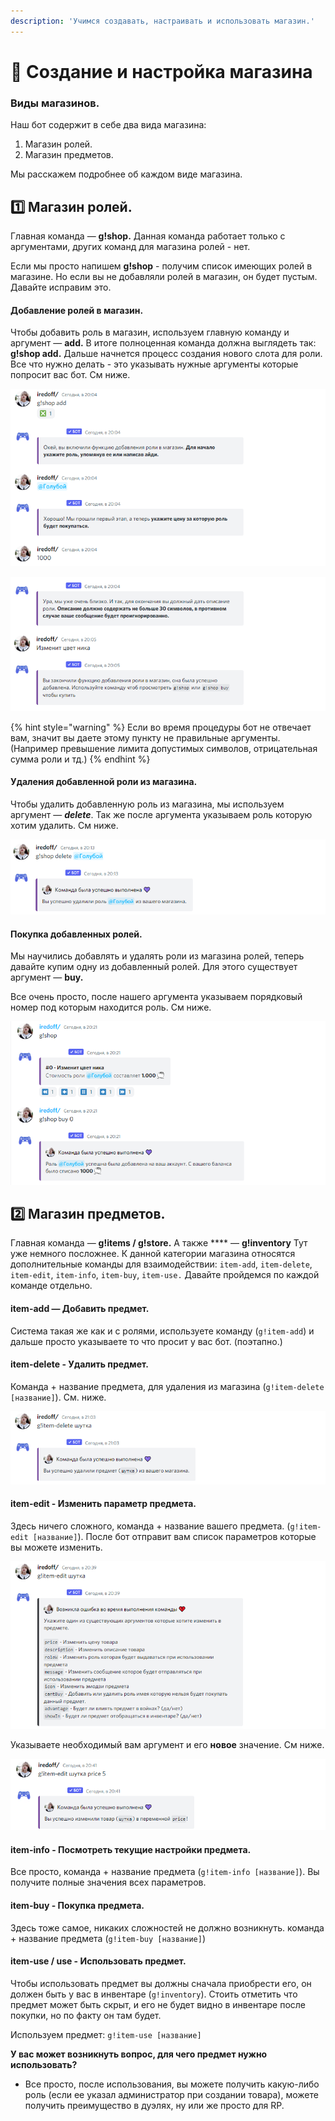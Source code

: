 ```yaml
---
description: 'Учимся создавать, настраивать и использовать магазин.'
---
```


# 🛒 Создание и настройка магазина

### Виды магазинов.

Наш бот содержит в себе два вида магазина:

1. Магазин ролей.
2. Магазин предметов.

Мы расскажем подробнее об каждом виде магазина.

## 1️⃣ Магазин ролей.

Главная команда — **g!shop.** Данная команда работает только с аргументами, других команд для магазина ролей - нет.

Если мы просто напишем **g!shop** - получим список имеющих ролей в магазине. Но если вы не добавляли ролей в магазин, он будет пустым. Давайте исправим это.

#### Добавление ролей в магазин.

Чтобы добавить роль в магазин, используем главную команду и аргумент — **add.** В итоге полноценная команда должна выглядеть так: **g!shop add.** Дальше начнется процесс создания нового слота для роли. Все что нужно делать - это указывать нужные аргументы которые попросит вас бот. См ниже.

![](.gitbook/assets/discord_qmyggxojm1%20%281%29.png)

![&#x420;&#x438;&#x441; 1. &#x41F;&#x440;&#x43E;&#x446;&#x435;&#x441;&#x441; &#x434;&#x43E;&#x431;&#x430;&#x432;&#x43B;&#x435;&#x43D;&#x438;&#x44F; &#x440;&#x43E;&#x43B;&#x438; &#x432; &#x43C;&#x430;&#x433;&#x430;&#x437;&#x438;&#x43D;.](.gitbook/assets/discord_tghrx0kyzj.png)

{% hint style="warning" %}
 Если во время процедуры бот не отвечает вам, значит вы даете этому пункту не правильные аргументы. \(Например превышение лимита допустимых символов, отрицательная сумма роли и тд.\)
{% endhint %}

#### Удаления добавленной роли из магазина.

Чтобы удалить добавленную роль из магазина, мы используем аргумент — _**delete**_. Так же после аргумента указываем роль которую хотим удалить. См ниже.

![&#x420;&#x438;&#x441; 2. &#x423;&#x434;&#x430;&#x43B;&#x435;&#x43D;&#x438;&#x435; &#x434;&#x43E;&#x431;&#x430;&#x432;&#x43B;&#x435;&#x43D;&#x43D;&#x43E;&#x439; &#x440;&#x43E;&#x43B;&#x438;.](.gitbook/assets/discord_tqfak8wn3m.png)

#### Покупка добавленных ролей.

Мы научились добавлять и удалять роли из магазина ролей, теперь давайте купим одну из добавленный ролей. Для этого существует аргумент — **buy.**

Все очень просто, после нашего аргумента указываем порядковый номер под которым находится роль. См ниже.

![&#x420;&#x438;&#x441; 3. &#x41F;&#x43E;&#x43A;&#x443;&#x43F;&#x43A;&#x430; &#x434;&#x43E;&#x431;&#x430;&#x432;&#x43B;&#x435;&#x43D;&#x43D;&#x44B;&#x445; &#x440;&#x43E;&#x43B;&#x435;&#x439;.](.gitbook/assets/discord_wzp1bhbrcw.png)

## 2️⃣ Магазин предметов.

Главная команда — **g!items / g!store.** А также **** — **g!inventory**  Тут уже немного посложнее. К данной категории магазина относятся дополнительные команды для взаимодействии:  `item-add`, `item-delete`, `item-edit`, `item-info`, `item-buy`, `item-use.` Давайте пройдемся по каждой команде отдельно.

#### item-add — Добавить предмет.

Система такая же как и с ролями, используете команду \(`g!item-add`\) и дальше просто указываете то что просит у вас бот. \(поэтапно.\)

#### item-delete - Удалить предмет.

Команда + название предмета, для удаления из магазина \(`g!item-delete [название]`\). См. ниже.

![&#x420;&#x438;&#x441; 4. &#x423;&#x434;&#x430;&#x43B;&#x435;&#x43D;&#x438;&#x435; &#x43F;&#x440;&#x435;&#x434;&#x43C;&#x435;&#x442;&#x430; &#x438;&#x437; &#x43C;&#x430;&#x433;&#x430;&#x437;&#x438;&#x43D;&#x430;.](.gitbook/assets/discord_yuotvpz9rn.png)

#### item-edit - Изменить параметр предмета.

Здесь ничего сложного, команда + название вашего предмета. \(`g!item-edit [название]`\). После бот отправит вам список параметров которые вы можете изменить.

![&#x420;&#x438;&#x441; 5. &#x41E;&#x442;&#x432;&#x435;&#x442; &#x431;&#x43E;&#x442;&#x430; &#x43A;&#x43E;&#x433;&#x434;&#x430; &#x43D;&#x435; &#x443;&#x43A;&#x430;&#x437;&#x430;&#x43D; &#x43D;&#x438; &#x43E;&#x434;&#x438;&#x43D; &#x430;&#x440;&#x433;&#x443;&#x43C;&#x435;&#x43D;&#x442;.](.gitbook/assets/discord_ow3ob2xs8y.png)

Указываете необходимый вам аргумент и его **новое** значение. См ниже.

![&#x420;&#x438;&#x441; 6. &#x423;&#x441;&#x43F;&#x435;&#x448;&#x43D;&#x43E;&#x435; &#x438;&#x437;&#x43C;&#x435;&#x43D;&#x435;&#x43D;&#x438;&#x435; &#x43F;&#x430;&#x440;&#x430;&#x43C;&#x435;&#x442;&#x440;&#x430; price \(&#x446;&#x435;&#x43D;&#x430;\)](.gitbook/assets/discord_hnf6mgvmeb.png)

#### item-info - Посмотреть текущие настройки предмета.

Все просто, команда + название предмета \(`g!item-info [название]`\). Вы получите полные значения всех параметров.

#### item-buy - Покупка предмета.

Здесь тоже самое, никаких сложностей не должно возникнуть. команда + название предмета \(`g!item-buy [название]`\)

#### item-use / use - Использовать предмет.

Чтобы использовать предмет вы должны сначала приобрести его, он должен быть у вас в инвентаре \(`g!inventory`\). Стоить отметить что предмет может быть скрыт, и его не будет видно в инвентаре после покупки, но по факту он там будет. 

Используем предмет: `g!item-use [название]`

**У вас может возникнуть вопрос, для чего предмет нужно использовать?**

* Все просто, после использования, вы можете получить какую-либо роль \(если ее указал администратор при создании товара\), можете получить преимущество в дуэлях, ну или же просто для RP.

